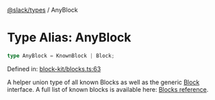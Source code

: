 [@slack/types](../index.md) / AnyBlock

# Type Alias: AnyBlock

```ts
type AnyBlock = KnownBlock | Block;
```

Defined in: [block-kit/blocks.ts:63](https://github.com/slackapi/node-slack-sdk/blob/main/packages/types/src/block-kit/blocks.ts#L63)

A helper union type of all known Blocks as well as the generic [Block](../interfaces/Block.md) interface. A full list of known blocks
is available here: [Blocks reference](https://docs.slack.dev/reference/block-kit/blocks).
